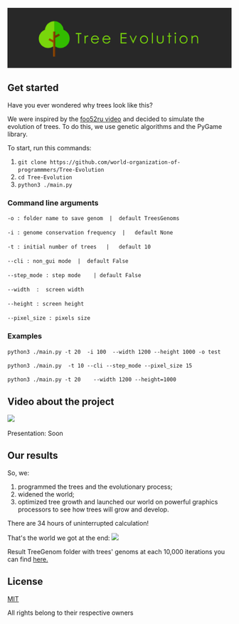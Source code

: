 ![](images/logo.png)

## Get started

Have you ever wondered why trees look like this?

We were inspired by the <a href="https://www.youtube.com/watch?v=WTh-gNZxTM8" target="_blank">foo52ru video</a> and decided to simulate the evolution of trees. To do this, we use genetic algorithms and the PyGame library.

To start, run this commands:

1. ``` git clone https://github.com/world-organization-of-programmmers/Tree-Evolution ```
2. ``` cd Tree-Evolution ```
3. ``` python3 ./main.py ```

### Command line arguments
```
-o : folder name to save genom  |  default TreesGenoms

-i : genome conservation frequency  |   default None

-t : initial number of trees   |   default 10

--cli : non_gui mode  |  default False

--step_mode : step mode    | default False

--width  :  screen width    

--height : screen height

--pixel_size : pixels size 
```


### Examples

``` python3 ./main.py -t 20  -i 100  --width 1200 --height 1000 -o test ```

``` python3 ./main.py  -t 10 --cli --step_mode --pixel_size 15 ```

``` python3 ./main.py -t 20    --width 1200 --height=1000 ```

## Video about the project
[![](https://img.youtube.com/vi/9t3mAgyzeZM/0.jpg)](https://www.youtube.com/watch?v=9t3mAgyzeZM)

Presentation: Soon

## Our results
So, we:
1) programmed the trees and the evolutionary process;
2) widened the world;
3) optimized tree growth and launched our world on powerful graphics processors to see how trees will grow and develop.

There are 34 hours of uninterrupted calculation!

That's the world we got at the end:
![](images/result_after_2,000,000_iterations.jpg)

Result TreeGenom folder with trees' genoms at each 10,000 iterations you can find <a href="https://drive.google.com/file/d/16ARCMLx0wL62AeH6alIBoESAuu4N308i/view?usp=sharing" target="_blank">here.</a>


## License
<a href="LICENSE">MIT</a>

All rights belong to their respective owners
